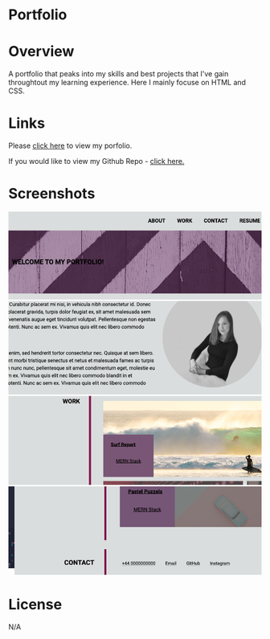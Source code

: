 # Portfolio

# Overview

A portfolio that peaks into my skills and best projects that I've gain throughtout my learning experience. 
Here I mainly focuse on HTML and CSS. 

# Links

Please [click here](https://ivonamaria.github.io/my-portfolio/) to view my porfolio.

If you would like to view my Github Repo - [click here.](https://github.com/ivonamaria/my-portfolio)

# Screenshots

![Alt text](/images/Screenshot%202023-02-21%20at%2008.23.19.png "Nav Bar and Hero Section")
![Alt text](/images/Screenshot%202023-02-21%20at%2008.23.30.png "About Me Section") 
![Alt text](/images/Screenshot%202023-02-21%20at%2008.23.39.png "Work/Projects Section")
![Alt text](/images/Screenshot%202023-02-21%20at%2008.23.45.png "Contact Me Section" )

# License

N/A
